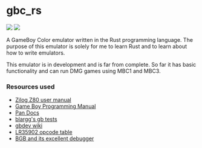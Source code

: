 # gbc_rs

<img src="https://www.dropbox.com/s/qy9j2dkw03kd0rp/cpu_instrs.png?dl=1" />
<img src="https://www.dropbox.com/s/zexfy4695bkuyta/pokemon_red.png?dl=1" />

A GameBoy Color emulator written in the Rust programming language.
The purpose of this emulator is solely for me to learn Rust and to learn about how to write emulators.

This emulator is in development and is far from complete. So far it has basic functionality and can run DMG games using MBC1 and MBC3.

### Resources used
- [Zilog Z80 user manual](www.zilog.com/docs/z80/um0080.pdf)
- [Game Boy Programming Manual](http://www.romhacking.net/documents/544/)
- [Pan Docs](http://bgb.bircd.org/pandocs.htm)
- [blargg's gb tests](http://gbdev.gg8.se/files/roms/blargg-gb-tests/)
- [gbdev wiki](http://gbdev.gg8.se/wiki/articles/Main_Page) 
- [LR35902 opcode table](http://pastraiser.com/cpu/gameboy/gameboy_opcodes.html)
- [BGB and its excellent debugger](http://bgb.bircd.org/)
